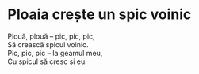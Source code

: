 # Ploaia crește un spic voinic

Plouă, plouă – pic, pic, pic,\
Să crească spicul voinic.\
Pic, pic, pic – la geamul meu,\
Cu spicul să cresc și eu.
